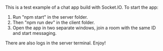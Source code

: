 This is a test example of a chat app build with Socket.IO. To start the app:

1. Run "npm start" in the server folder.
2. Then "npm run dev" in the client folder.
3. Open the app in two separate windows, join a room with the same ID and start messaging.

There are also logs in the server terminal. Enjoy!
